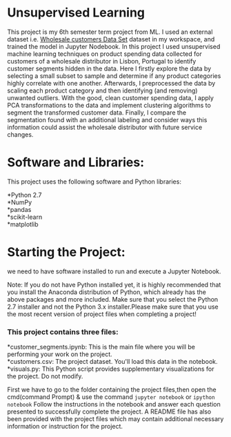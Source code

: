 # Unsupervised Learning
This project is my 6th semester term project from ML.
I used an external dataset i.e. [Wholesale customers Data Set](https://archive.ics.uci.edu/ml/datasets/Wholesale+customers) dataset in my workspace, and trained the model in Jupyter Nodebook. 
In this project I used unsupervised machine learning techniques on product spending data collected for customers of a wholesale distributor in Lisbon, Portugal to identify customer segments hidden in the data. Here I firstly explore the data by selecting a small subset to sample and determine if any product categories highly correlate with one another. Afterwards, I preprocessed the data by scaling each product category and then identifying (and removing) unwanted outliers. With the good, clean customer spending data, I apply PCA transformations to the data and implement clustering algorithms to segment the transformed customer data. Finally, I compare the segmentation found with an additional labeling and consider ways this information could assist the wholesale distributor with future service changes.

# Software and Libraries:
This project uses the following software and Python libraries:

*Python 2.7<br>
*NumPy<br>
*pandas<br>
*scikit-learn<br>
*matplotlib<br>

# Starting the Project:
we need to have software installed to run and execute a Jupyter Notebook.

Note: If you do not have Python installed yet, it is highly recommended that you install the Anaconda distribution of Python, which already has the above packages and more included. Make sure that you select the Python 2.7 installer and not the Python 3.x installer.Please make sure that you use the most recent version of project files when completing a project!

### This project contains three files:
*customer_segments.ipynb: This is the main file where you will be performing your work on the project.<br>
*customers.csv: The project dataset. You'll load this data in the notebook.<br>
*visuals.py: This Python script provides supplementary visualizations for the project. Do not modify.<br>

First we have to go to the folder containing the project files,then open the cmd(command Prompt) & use the command `jupyter notebook` or `ipython notebook` Follow the instructions in the notebook and answer each question presented to successfully complete the project. A README file has also been provided with the project files which may contain additional necessary information or instruction for the project. 
